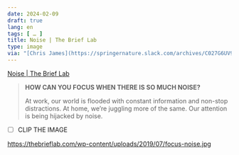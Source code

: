 ```yaml
---
date: 2024-02-09
draft: true
lang: en
tags: [ … ]
title: Noise | The Brief Lab
type: image
via: "[Chris James](https://springernature.slack.com/archives/C027G6UV90C/p1707470817658859)"
---
```


[Noise | The Brief Lab](https://thebrieflab.com/noise/)

> **HOW CAN YOU FOCUS WHEN THERE IS SO MUCH NOISE?**
>
> At work, our world is flooded with constant information and non-stop distractions.
> At home, we’re juggling more of the same. Our attention is being hijacked by noise.

* [ ] CLIP THE IMAGE

https://thebrieflab.com/wp-content/uploads/2019/07/focus-noise.jpg


